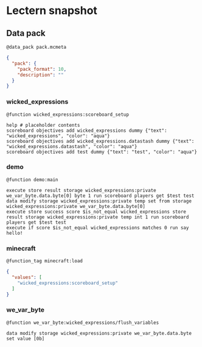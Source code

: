# Lectern snapshot

## Data pack

`@data_pack pack.mcmeta`

```json
{
  "pack": {
    "pack_format": 10,
    "description": ""
  }
}
```

### wicked_expressions

`@function wicked_expressions:scoreboard_setup`

```mcfunction
help # placeholder contents
scoreboard objectives add wicked_expressions dummy {"text": "wicked_expressions", "color": "aqua"}
scoreboard objectives add wicked_expressions.datastash dummy {"text": "wicked_expressions.datastash", "color": "aqua"}
scoreboard objectives add test dummy {"text": "test", "color": "aqua"}
```

### demo

`@function demo:main`

```mcfunction
execute store result storage wicked_expressions:private we_var_byte.data.byte[0] byte 1 run scoreboard players get $test test
data modify storage wicked_expressions:private temp set from storage wicked_expressions:private we_var_byte.data.byte[0]
execute store success score $is_not_equal wicked_expressions store result storage wicked_expressions:private temp int 1 run scoreboard players get $test test
execute if score $is_not_equal wicked_expressions matches 0 run say hello!
```

### minecraft

`@function_tag minecraft:load`

```json
{
  "values": [
    "wicked_expressions:scoreboard_setup"
  ]
}
```

### we_var_byte

`@function we_var_byte:wicked_expressions/flush_variables`

```mcfunction
data modify storage wicked_expressions:private we_var_byte.data.byte set value [0b]
```
